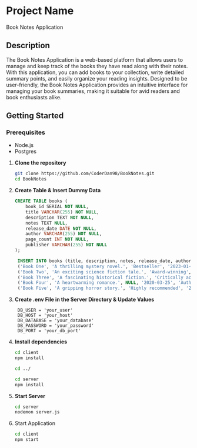 # Project Name

Book Notes Application

## Description

The Book Notes Application is a web-based platform that allows users to manage and keep track of the books they have read along with their notes. With this application, you can add books to your collection, write detailed summary points, and easily organize your reading insights. Designed to be user-friendly, the Book Notes Application provides an intuitive interface for managing your book summaries, making it suitable for avid readers and book enthusiasts alike.

## Getting Started

### Prerequisites

- Node.js
- Postgres

1. **Clone the repository**

   ```bash
   git clone https://github.com/CoderDan98/BookNotes.git
   cd BookNotes
   ```

2. **Create Table & Insert Dummy Data**

   ```sql
   CREATE TABLE books (
       book_id SERIAL NOT NULL,
       title VARCHAR(255) NOT NULL,
       description TEXT NOT NULL,
       notes TEXT NULL,
       release_date DATE NOT NULL,
       author VARCHAR(255) NOT NULL,
       page_count INT NOT NULL,
       publisher VARCHAR(255) NOT NULL
   );

    INSERT INTO books (title, description, notes, release_date, author, page_count, publisher) VALUES
    ('Book One', 'A thrilling mystery novel.', 'Bestseller', '2023-01-01', 'Author One', 300, 'Publisher One'),
    ('Book Two', 'An exciting science fiction tale.', 'Award-winning', '2022-05-15', 'Author Two', 250, 'Publisher Two'),
    ('Book Three', 'A fascinating historical fiction.', 'Critically acclaimed', '2021-09-10', 'Author Three', 400, 'Publisher Three'),
    ('Book Four', 'A heartwarming romance.', NULL, '2020-03-25', 'Author Four', 320, 'Publisher Four'),
    ('Book Five', 'A gripping horror story.', 'Highly recommended', '2019-11-05', 'Author Five', 280, 'Publisher Five');
   ```

3. **Create .env File in the Server Directory & Update Values**

   ```plaintext
    DB_USER = 'your_user'
    DB_HOST = 'your_host'
    DB_DATABASE = 'your_database'
    DB_PASSWORD = 'your_password'
    DB_PORT = 'your_db_port'
   ```

4. **Install dependencies**

   ```bash
   cd client
   npm install

   cd ../

   cd server
   npm install
   ```

5. **Start Server**

   ```bash
   cd server
   nodemon server.js
   ```

6. Start Application

   ```bash
   cd client
   npm start
   ```
